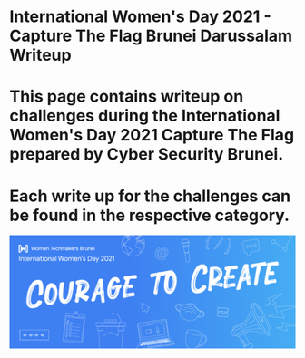 # International Women's Day 2021 - Capture The Flag Brunei Darussalam Writeup
# This page contains writeup on challenges during the International Women's Day 2021 Capture The Flag prepared by Cyber Security Brunei.
# Each write up for the challenges can be found in the respective category.

<img src ="https://github.com/CSBCTF/IWDCTF/blob/ad8c1b66808c54497b276c1bd2d23aec95664bcd/1260x500%20banner.png">



